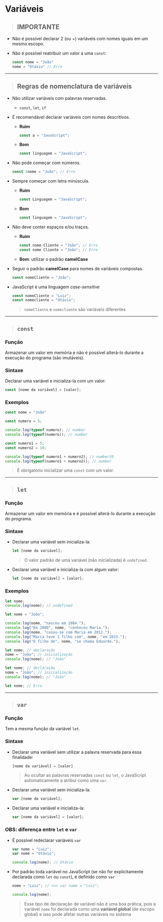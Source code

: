 # Variáveis

> ## IMPORTANTE

* Não é possível declarar 2 (ou +) variáveis com nomes iguais em um mesmo escopo.

* Não é possível reatribuir um valor a uma `const`:

  ```js
  const nome = "João"
  nome = "Otávio" // Erro
  ```

---

> ## Regras de nomenclatura de variáveis

* Não utilizar variáveis com palavras reservadas.

  * `const`, `let`, `if`

* É recomendável declarar variáveis com nomes descritivos.

  * **Ruim**

    ```js
    const a = "JavaScript";
    ```

  * **Bom**

    ```js
    const linguagem = "JavaScript";
    ```

* Não pode começar com números.

  ```js
  const 1nome = "João"; // Erro
  ```

* Sempre começar com letra minúscula.

  * **Ruim**

    ```js
    const Linguagem = "JavaScript";
    ```

  * **Bom**

    ```js
    const linguagem = "JavaScript";
    ```

* Não deve conter espaços e/ou traços.

  * **Ruim**

    ```js
    const nome-Cliente = "João"; // Erro
    const nome Cliente = "João"; // Erro
    ```

  * **Bom**: utilizar o padrão **camelCase**

* Seguir o padrão **camelCase** para nomes de variáveis compostas.

  ```js
  const nomeCliente = "João";
  ```

* JavaScript é uma linguagem *case-sensitive*

  ```js
  const nomeCliente = "Luiz";
  const nomecliente = "Otávio";
  ```

  > `nomeCliente` e `nomecliente` são variáveis diferentes

---

> ## `const`

### **Função**

Armazenar um valor em memória e não é possível alterá-lo durante a execução do programa (são imutáveis).

### **Sintaxe**

Declarar uma variável e inicializa-la com um valor:

```js
const [nome da variável] = [valor];
```

### **Exemplos**

```js
const nome = "João"
```

```js
const numero = 5;

console.log(typeof numero); // number
console.log(typeof(numero)); // number
```

```js
const numero1 = 5;
const numero2 = 10;

console.log(typeof numero1 + numero2); // number10
console.log(typeof(numero1 + numero2)); // number
```

> É obrigatório inicializar uma `const` com um valor.

---

> ## `let`

### **Função**

Armazenar um valor em memória e é possível alterá-lo durante a execução do programa.

### **Sintaxe**

* Declarar uma variável sem inicializa-la:

  ```js
  let [nome da variável];
  ```

  > O valor padrão de uma variável (não inicializada) é `undefined`.

* Declarar uma variável e inicializa-la com algum valor:

  ```js
  let [nome da variável] = [valor];
  ```

### **Exemplos**

```js
let nome;
console.log(nome); // undefined
```

```js
let nome = "João";

console.log(nome, "nasceu em 1984.");
console.log("Em 2000", nome, "conheceu Maria.");
console.log(nome, "casou-se com Maria em 2012.");
console.log("Maria teve 1 filho com", nome, "em 2015.");
console.log("O filho de", nome, "se chama Eduardo.");
```

```js
let nome; // declaração
nome = "João"; // inicialização
console.log(nome); // "João"
```

```js
let nome; // declaração
nome = "João"; // inicialização
console.log(nome); // "João"

let nome; // Erro
```

---

> ## `var`

### **Função**

Tem a mesma função da variável `let`.

### **Sintaxe**

* Declarar uma variável sem utilizar a palavra reservada para essa finalidade:

  ```js
  [nome da variável] = [valor]
  ```

  > Ao ocultar as palavras reservadas `const` ou `let`, o JavaScript automaticamente a atribuí como uma `var`.

* Declarar uma variável sem inicializa-la:

  ```js
  var [nome da variável];
  ```

* Declarar uma variável e inicializa-la:

  ```js
  var [nome da variável] = [valor];
  ```

### **OBS**: diferença entre `let` e `var`

* É possível redeclarar variáveis `var`

  ```js
  var nome = "Luiz";
  var nome = "Otávio";

  console.log(nome); // Otávio
  ```

* Por padrão toda variável no JavaScript (se não for explicitamente declarada como `let` ou `const`), é definido como `var`

  ```js
  nome = "Luiz"; // <=> var nome = "Luiz";

  console.log(nome);
  ```

  > Esse tipo de declaração de variável não é uma boa prática, pois a variável `nome` foi declarada como uma **variável global** (de escopo global) e isso pode afetar outras variáveis no sistema